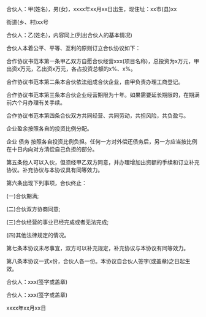 
 


合伙人：甲(姓名)，男(女)，xxxx年xx月xx日出生，现住址：xx市(县)xx


街道(乡、村)xx号


合伙人：乙(姓名)，内容同上(列出合伙人的基本情况)


合伙人本着公平、平等、互利的原则订立合伙协议如下：


合作协议书范本第一条甲乙双方自愿合伙经营xxx(项目名称)，总投资为x万元，甲出资x万元，乙出资x万元，各占投资总额的x%、x%。


合作协议书范本第二条本合伙依法组成合伙企业，由甲负责办理工商登记。


合作协议书范本第三条本合伙企业经营期限为十年。如果需要延长期限的，在期满前六个月办理有关手续。


合作协议书范本第四条合伙双方共同经营、共同劳动，共担风险，共负盈亏。


企业盈余按照各自的投资比例分配。


企业
债务
按照各自投资比例负担。任何一方对外偿还债务后，另一方应当按比例在十日内向对方清偿自己负担的部分。


第五条他人可以入伙，但须经甲乙双方同意，并办理增加出资额的手续和订立补充协议。补充协议与本协议具有同等效力。


第六条出现下列事项，合伙终止：


(一)合伙期满;


(二)合伙双方协商同意;


(三)合伙经营的事业已经完成或者无法完成;


(四)其他法律规定的情况。


第七条本协议未尽事宜，双方可以补充规定，补充协议与本协议有同等效力。


第八条本协议一式x份，合伙人各一份。本协议自合伙人签字(或盖章)之日起生效。


合伙人：xxx(签字或盖章)


合伙人：xxx(签字或盖章)


xxxx年xx月xx日
 


 

 
 
 
 
 
  


  
 

  


  


  
 
 
 
 

